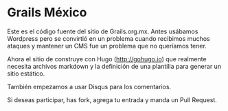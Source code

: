 # Grails México

Este es el código fuente del sitio de Grails.org.mx. Antes usábamos Wordpress pero se convirtió en un problema cuando recibimos muchos ataques y mantener un CMS fue un problema que no queríamos tener.

Ahora el sitio de construye con Hugo (http://gohugo.io) que realmente necesita archivos markdown y la definición de una plantilla para generar un sitio estático.

También empezamos a usar Disqus para los comentarios.

Si deseas participar, has fork, agrega tu entrada y manda un Pull Request.
